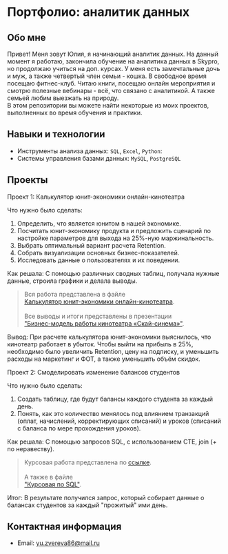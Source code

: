 # Портфолио: аналитик данных

## Обо мне 

Привет! Меня зовут Юлия, я начинающий аналитик данных. 
На данный момент я работаю, закончила обучение на аналитика данных в Skypro, но продолжаю учиться на доп. курсах. У меня есть замечтальные дочь и муж, а также четвертый член семьи - кошка. В свободное время посещаю фитнес-клуб. Читаю книги, посещаю онлайн мероприятия и смотрю полезные вебинары - всё, что связано с аналитикой. А также семьей любим выезжать на природу.
<br>
В этом репозитории вы можете найти некоторые из моих проектов, выполненных во время обучения и практики.
<br>

## Навыки и технологии
- Инструменты анализа данных: ``SQL``, ``Excel``, ``Python``: 
- Системы управления базами данных: ``MySQL``, ``PostgreSQL``


## Проекты
<p> Проект 1: Калькулятор юнит-экономики онлайн-кинотеатра</p>
<p>Что нужно было сделать:<p>
<ol>
  <li>Определить, что является юнитом в нашей экономике.</li>
  <li>Посчитать юнит-экономику продукта и предложить сценарий по настройке параметров для выхода на 25%-ную маржинальность.</li>
  <li>Выбрать оптимальный вариант расчета Retention. </li>
  <li>Собрать визуализации основных бизнес-показателей.</li>
  <li>Исследовать данные о пользователях и их поведении.</li>
</ol>

<p>Как решала: С помощью различных сводных таблиц, получала нужные данные, строила графики и делала выводы.<p>
  
>Вся работа представлена в файле  
<a href="https://github.com/ZverevaYuliya/data-analytics-5month/blob/main/Курсовой проект - Калькулятор юнит-экономики онлайн-кинотеатра .xlsx"> Калькулятор юнит-экономики онлайн-кинотеатра</a>.<br><br>
>Все выводы и итоги представлены в презентации <br><a href="https://docs.google.com/presentation/d/1SuXsRVd5tsB-rFtU6T8cj5V1kwX1-JQdKj0-pRJDY-Y/edit?usp=sharing">"Бизнес-модель работы кинотеатра «Скай-синема»"</a>.
  
<p>Вывод: При расчете калькулятора юнит-экономики выяснилось, что кинотеатр работает в убыток. Чтобы выйти на прибыль в 25%, необходимо было увеличить Retention, цену на подписку, и уменьшить расходы на маркетинг и ФОТ, а также уменьшить объём скидок.

<br>
<p> Проект 2: Смоделировать изменение балансов студентов</p>
<p>Что нужно было сделать:<p>
<ol>
  <li>Создать таблицу, где будут балансы каждого студента за каждый день.</li>
  <li>Понять, как это количество менялось под влиянием транзакций (оплат, начислений, корректирующих списаний) и уроков (списаний с баланса по мере прохождения уроков). </li>
</ol>

<p>Как решала: С помощью запросов SQL, с использованием CTE, join (+ по неравеству).<p>
  
>Курсовая работа представлена по <a href="https://metabase.sky.pro/question/65843)">ссылке</a>.<br><br>
>А также в файле <br><a href="https://github.com/ZverevaYuliya/data-analytics-5month/blob/main/Курсовая по SQL.xlsx)">"Курсовая по SQL"</a>.  
  
<p>Итог: В результате получился запрос, который собирает данные о балансах студентов за каждый "прожитый" ими день.<p>



## Контактная информация
- Email: yu.zvereva86@mail.ru
